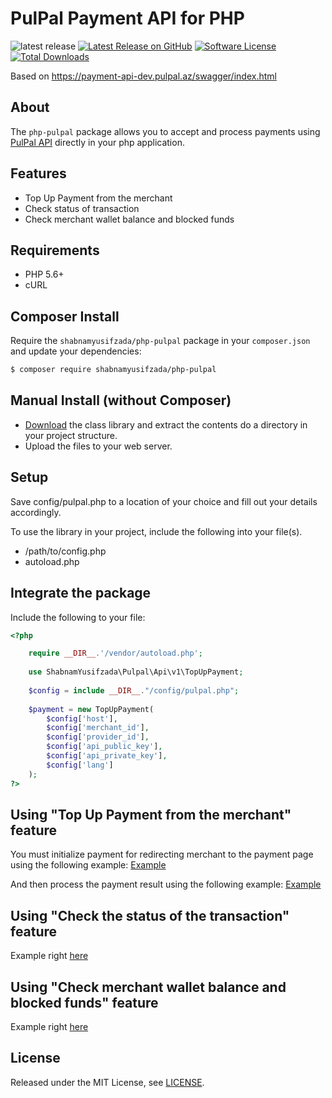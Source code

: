 # PulPal Payment API for PHP
![latest release](https://img.shields.io/badge/PHP->=5.6-blue.svg?style=flat-square)
[![Latest Release on GitHub][ico-version]][link-packagist]
[![Software License][ico-license]](LICENSE.md)
[![Total Downloads][ico-downloads]][link-downloads]

Based on https://payment-api-dev.pulpal.az/swagger/index.html

## About

The `php-pulpal` package allows you to accept and process payments using [PulPal API](https://payment-api-dev.pulpal.az/swagger/index.html) directly in your php application.

## Features

* Top Up Payment from the merchant
* Check status of transaction
* Check merchant wallet balance and blocked funds

## Requirements

* PHP 5.6+
* cURL

## Composer Install

Require the `shabnamyusifzada/php-pulpal` package in your `composer.json` and update your dependencies:
```sh
$ composer require shabnamyusifzada/php-pulpal
```

## Manual Install (without Composer)

- [Download](https://github.com/shabnamyusifzada/php-pulpal/archive/refs/heads/main.zip) the class library and extract the contents do a directory in your project structure.
- Upload the files to your web server.

## Setup

Save config/pulpal.php to a location of your choice and fill out your details accordingly.

To use the library in your project, include the following into your file(s).

- /path/to/config.php
- autoload.php

## Integrate the package

Include the following to your file:

```php
<?php 

    require __DIR__.'/vendor/autoload.php'; 
    
    use ShabnamYusifzada\Pulpal\Api\v1\TopUpPayment;
    
    $config = include __DIR__."/config/pulpal.php";
    
    $payment = new TopUpPayment(
        $config['host'],
        $config['merchant_id'],
        $config['provider_id'],
        $config['api_public_key'],
        $config['api_private_key'],
        $config['lang']
    );
?>
```

## Using "Top Up Payment from the merchant" feature

You must initialize payment for redirecting merchant to the payment page 
using the following example: [Example](https://github.com/shabnamyusifzada/php-pulpal/blob/main/examples/top-up-payment/payment.php)

And then process the payment result using the following example: [Example](https://github.com/shabnamyusifzada/php-pulpal/examples/top-up-payment/delivery.php)

## Using "Check the status of the transaction" feature

Example right [here](https://github.com/shabnamyusifzada/php-pulpal/blob/main/examples/top-up-payment/check-status.php)

## Using "Check merchant wallet balance and blocked funds" feature

Example right [here](https://github.com/shabnamyusifzada/php-pulpal/blob/main/examples/top-up-payment/check-wallet-balance.php)

## License

Released under the MIT License, see [LICENSE](LICENSE).

[ico-version]: https://img.shields.io/github/release/shabnamyusifzada/php-pulpal.svg?style=flat-square
[ico-license]: https://img.shields.io/badge/license-MIT-brightgreen.svg?style=flat-square
[ico-scrutinizer]: https://img.shields.io/scrutinizer/coverage/g/shabnamyusifzada/php-pulpal.svg?style=flat-square
[ico-code-quality]: https://img.shields.io/scrutinizer/g/shabnamyusifzada/php-pulpal.svg?style=flat-square
[ico-downloads]: https://img.shields.io/packagist/dt/shabnamyusifzada/php-pulpal.svg?style=flat-square

[link-packagist]: https://packagist.org/packages/shabnamyusifzada/php-pulpal
[link-scrutinizer]: https://scrutinizer-ci.com/g/shabnamyusifzada/php-pulpal/code-structure
[link-code-quality]: https://scrutinizer-ci.com/g/shabnamyusifzada/php-pulpal
[link-downloads]: https://packagist.org/packages/shabnamyusifzada/php-pulpal
[link-author]: https://github.com/shabnamyusifzada
[link-contributors]: ../../contributors